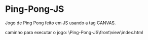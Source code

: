 # Ping-Pong-JS
Jogo de Ping Pong feito em JS usando a tag CANVAS.

caminho para executar o jogo: \Ping-Pong-JS\front\view\index.html

